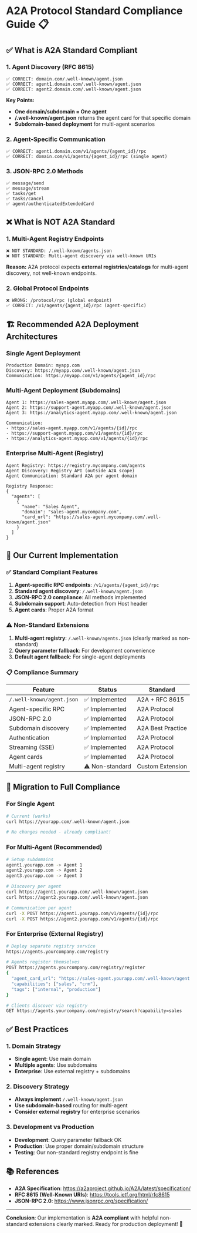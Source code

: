 # A2A Protocol Standard Compliance Guide 📋

## ✅ What is A2A Standard Compliant

### 1. **Agent Discovery (RFC 8615)**
```
✅ CORRECT: domain.com/.well-known/agent.json
✅ CORRECT: agent1.domain.com/.well-known/agent.json  
✅ CORRECT: agent2.domain.com/.well-known/agent.json
```

**Key Points:**
- **One domain/subdomain = One agent**
- **/.well-known/agent.json** returns the agent card for that specific domain
- **Subdomain-based deployment** for multi-agent scenarios

### 2. **Agent-Specific Communication**
```
✅ CORRECT: agent1.domain.com/v1/agents/{agent_id}/rpc
✅ CORRECT: domain.com/v1/agents/{agent_id}/rpc (single agent)
```

### 3. **JSON-RPC 2.0 Methods**
```
✅ message/send
✅ message/stream  
✅ tasks/get
✅ tasks/cancel
✅ agent/authenticatedExtendedCard
```

## ❌ What is NOT A2A Standard

### 1. **Multi-Agent Registry Endpoints**
```
❌ NOT STANDARD: /.well-known/agents.json
❌ NOT STANDARD: Multi-agent discovery via well-known URIs
```

**Reason:** A2A protocol expects **external registries/catalogs** for multi-agent discovery, not well-known endpoints.

### 2. **Global Protocol Endpoints**
```
❌ WRONG: /protocol/rpc (global endpoint)
✅ CORRECT: /v1/agents/{agent_id}/rpc (agent-specific)
```

## 🏗️ Recommended A2A Deployment Architectures

### Single Agent Deployment
```
Production Domain: myapp.com
Discovery: https://myapp.com/.well-known/agent.json
Communication: https://myapp.com/v1/agents/{agent_id}/rpc
```

### Multi-Agent Deployment (Subdomains)
```
Agent 1: https://sales-agent.myapp.com/.well-known/agent.json
Agent 2: https://support-agent.myapp.com/.well-known/agent.json  
Agent 3: https://analytics-agent.myapp.com/.well-known/agent.json

Communication:
- https://sales-agent.myapp.com/v1/agents/{id}/rpc
- https://support-agent.myapp.com/v1/agents/{id}/rpc
- https://analytics-agent.myapp.com/v1/agents/{id}/rpc
```

### Enterprise Multi-Agent (Registry)
```
Agent Registry: https://registry.mycompany.com/agents
Agent Discovery: Registry API (outside A2A scope)
Agent Communication: Standard A2A per agent domain

Registry Response:
{
  "agents": [
    {
      "name": "Sales Agent",
      "domain": "sales-agent.mycompany.com",
      "card_url": "https://sales-agent.mycompany.com/.well-known/agent.json"
    }
  ]
}
```

## 🔧 Our Current Implementation

### ✅ Standard Compliant Features
1. **Agent-specific RPC endpoints**: `/v1/agents/{agent_id}/rpc`
2. **Standard agent discovery**: `/.well-known/agent.json`
3. **JSON-RPC 2.0 compliance**: All methods implemented
4. **Subdomain support**: Auto-detection from Host header
5. **Agent cards**: Proper A2A format

### ⚠️ Non-Standard Extensions
1. **Multi-agent registry**: `/.well-known/agents.json` (clearly marked as non-standard)
2. **Query parameter fallback**: For development convenience
3. **Default agent fallback**: For single-agent deployments

### 📋 Compliance Summary

| Feature | Status | Standard |
|---------|---------|----------|
| `/.well-known/agent.json` | ✅ Implemented | A2A + RFC 8615 |
| Agent-specific RPC | ✅ Implemented | A2A Protocol |
| JSON-RPC 2.0 | ✅ Implemented | A2A Protocol |
| Subdomain discovery | ✅ Implemented | A2A Best Practice |
| Authentication | ✅ Implemented | A2A Protocol |
| Streaming (SSE) | ✅ Implemented | A2A Protocol |
| Agent cards | ✅ Implemented | A2A Protocol |
| Multi-agent registry | ⚠️ Non-standard | Custom Extension |

## 🚀 Migration to Full Compliance

### For Single Agent
```bash
# Current (works)
curl https://yourapp.com/.well-known/agent.json

# No changes needed - already compliant!
```

### For Multi-Agent (Recommended)
```bash
# Setup subdomains
agent1.yourapp.com -> Agent 1
agent2.yourapp.com -> Agent 2
agent3.yourapp.com -> Agent 3

# Discovery per agent
curl https://agent1.yourapp.com/.well-known/agent.json
curl https://agent2.yourapp.com/.well-known/agent.json

# Communication per agent  
curl -X POST https://agent1.yourapp.com/v1/agents/{id}/rpc
curl -X POST https://agent2.yourapp.com/v1/agents/{id}/rpc
```

### For Enterprise (External Registry)
```bash
# Deploy separate registry service
https://agents.yourcompany.com/registry

# Agents register themselves
POST https://agents.yourcompany.com/registry/register
{
  "agent_card_url": "https://sales-agent.yourapp.com/.well-known/agent.json",
  "capabilities": ["sales", "crm"],
  "tags": ["internal", "production"]
}

# Clients discover via registry
GET https://agents.yourcompany.com/registry/search?capability=sales
```

## ✅ Best Practices

### 1. **Domain Strategy**
- **Single agent**: Use main domain
- **Multiple agents**: Use subdomains
- **Enterprise**: Use external registry + subdomains

### 2. **Discovery Strategy**
- **Always implement** `/.well-known/agent.json`
- **Use subdomain-based** routing for multi-agent
- **Consider external registry** for enterprise scenarios

### 3. **Development vs Production**
- **Development**: Query parameter fallback OK
- **Production**: Use proper domain/subdomain structure
- **Testing**: Our non-standard registry endpoint is fine

## 📚 References

- **A2A Specification**: https://a2aproject.github.io/A2A/latest/specification/
- **RFC 8615 (Well-Known URIs)**: https://tools.ietf.org/html/rfc8615
- **JSON-RPC 2.0**: https://www.jsonrpc.org/specification/

---

**Conclusion**: Our implementation is **A2A compliant** with helpful non-standard extensions clearly marked. Ready for production deployment! 🚀